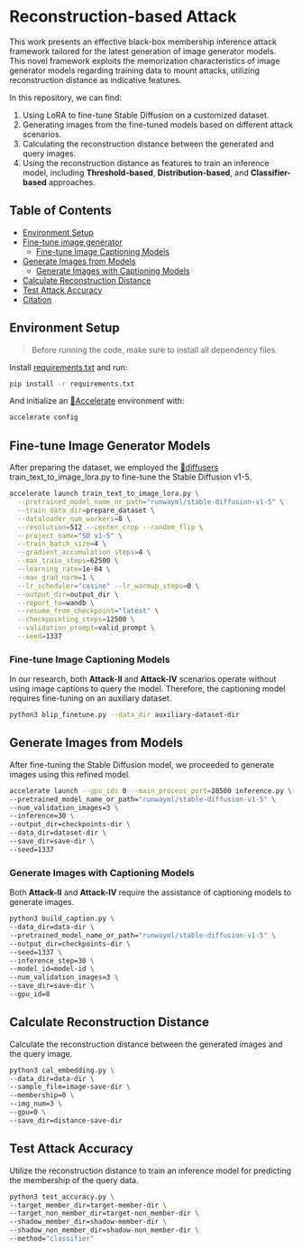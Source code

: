 # Reconstruction-based Attack


This work presents an effective black-box membership inference attack framework tailored for the latest generation of image generator models. This novel framework exploits the memorization characteristics of image generator models regarding training data to mount attacks, utilizing reconstruction distance as indicative features.

In this repository, we can find:

1. Using LoRA to fine-tune Stable Diffusion on a customized dataset.
2. Generating images from the fine-tuned models based on different attack scenarios.
3. Calculating the reconstruction distance between the generated and query images.
4. Using the reconstruction distance as features to train an inference model, including **Threshold-based**, **Distribution-based**, and **Classifier-based** approaches.

## Table of Contents

- [Environment Setup](#environment-setup)
- [Fine-tune image generator](#fine-tune-image-generator-models)
    - [Fine-tune Image Captioning Models](#fine-tune-image-captioning-models)
- [Generate Images from Models](#generate-images-from-models)
    - [Generate Images with Captioning Models](#generate-images-with-captioning-models)
- [Calculate Reconstruction Distance](#calculate-reconstruction-distance)
- [Test Attack Accuracy](#test-attack-accuracy)
- [Citation](#citation)

## Environment Setup

> Before running the code, make sure to install all dependency files.

Install [requirements.txt](./requirements.txt) and run:

```bash
pip install -r requirements.txt
```
And initialize an [🤗Accelerate](https://github.com/huggingface/accelerate/) environment with:

```bash
accelerate config
```

## Fine-tune Image Generator Models

After preparing the dataset, we employed the [🤗diffusers](https://github.com/huggingface/diffusers/) train_text_to_image_lora.py to fine-tune the Stable Diffusion v1-5.

```bash
accelerate launch train_text_to_image_lora.py \
  --pretrained_model_name_or_path="runwayml/stable-diffusion-v1-5" \
  --train_data_dir=prepare_dataset \
  --dataloader_num_workers=8 \
  --resolution=512 --center_crop --random_flip \
  --project_name="SD v1-5" \
  --train_batch_size=4 \
  --gradient_accumulation_steps=4 \
  --max_train_steps=62500 \
  --learning_rate=1e-04 \
  --max_grad_norm=1 \
  --lr_scheduler="cosine" --lr_warmup_steps=0 \
  --output_dir=output_dir \
  --report_to=wandb \
  --resume_from_checkpoint="latest" \
  --checkpointing_steps=12500 \
  --validation_prompt=valid_prompt \
  --seed=1337
```

### Fine-tune Image Captioning Models

In our research, both **Attack-II** and **Attack-IV** scenarios operate without using image captions to query the model. Therefore, the captioning model requires fine-tuning on an auxiliary dataset.

```bash
python3 blip_finetune.py --data_dir auxiliary-dataset-dir
```

## Generate Images from Models

After fine-tuning the Stable Diffusion model, we proceeded to generate images using this refined model.

```bash
accelerate launch --gpu_ids 0 --main_process_port=28500 inference.py \
--pretrained_model_name_or_path="runwayml/stable-diffusion-v1-5" \
--num_validation_images=3 \
--inference=30 \
--output_dir=checkpoints-dir \
--data_dir=dataset-dir \
--save_dir=save-dir \
--seed=1337
```

### Generate Images with Captioning Models

Both **Attack-II** and **Attack-IV** require the assistance of captioning models to generate images.

```bash
python3 build_caption.py \
--data_dir=data-dir \
--pretrained_model_name_or_path="runwayml/stable-diffusion-v1-5" \
--output_dir=checkpoints-dir \
--seed=1337 \
--inference_step=30 \
--model_id=model-id \
--num_validation_images=3 \
--save_dir=save-dir \
--gpu_id=0
```

## Calculate Reconstruction Distance

Calculate the reconstruction distance between the generated images and the query image.

```bash
python3 cal_embedding.py \
--data_dir=data-dir \
--sample_file=image-save-dir \
--membership=0 \
--img_num=3 \
--gpu=0 \
--save_dir=distance-save-dir
```

## Test Attack Accuracy

Utilize the reconstruction distance to train an inference model for predicting the membership of the query data.

```bash
python3 test_accuracy.py \
--target_member_dir=target-member-dir \
--target_non_member_dir=target-non_member-dir \
--shadow_member_dir=shadow-member-dir \
--shadow_non_member_dir=shadow-non_member-dir \
--method="classifier"
```

